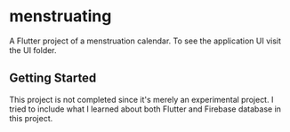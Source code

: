 # menstruating

A Flutter project of a menstruation calendar.
To see the application UI visit the UI folder.

## Getting Started

This project is not completed since it's merely an experimental project.
I tried to include what I learned about both Flutter and Firebase database in this project.
